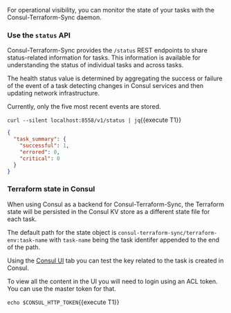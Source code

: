 For operational visibility, you can monitor the state of your tasks with the Consul-Terraform-Sync daemon.

### Use the `status` API 

Consul-Terraform-Sync provides the `/status` REST endpoints to share status-related information 
for tasks. This information is available for understanding the status of 
individual tasks and across tasks.

The health status value is determined by aggregating the success or failure of 
the event of a task detecting changes in Consul services and then updating 
network infrastructure. 

Currently, only the five most recent events are stored. 

`curl --silent localhost:8558/v1/status | jq`{{execute T1}}

```json
{
  "task_summary": {
    "successful": 1,
    "errored": 0,
    "critical": 0
  }
}
```

### Terraform state in Consul

When using Consul as a backend for Consul-Terraform-Sync, the Terraform state will be persisted in
the Consul KV store as a different state file for each task.

The default path for the state object is `consul-terraform-sync/terraform-env:task-name`
with `task-name` being the task identifer appended to the end of the path.

Using the [Consul UI](https://[[HOST_SUBDOMAIN]]-1443-[[KATACODA_HOST]].environments.katacoda.com/ui/dc1/kv/consul-terraform-sync/) tab you can test the key related to the task is created in Consul.

To view all the content in the UI you will need to login using an ACL token. You 
can use the master token for that.

`echo $CONSUL_HTTP_TOKEN`{{execute T1}}
